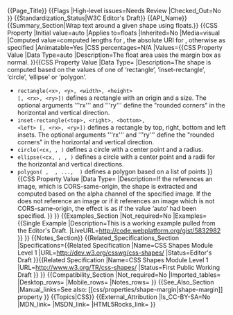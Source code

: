 {{Page_Title}}
{{Flags
|High-level issues=Needs Review
|Checked_Out=No
}}
{{Standardization_Status|W3C Editor's Draft}}
{{API_Name}}
{{Summary_Section|Wrap text around a given shape using floats.}}
{{CSS Property
|Initial value=auto
|Applies to=floats
|Inherited=No
|Media=visual
|Computed value=computed lengths for <basic-shape>, the absolute URI for <uri>, otherwise as specified
|Animatable=Yes
|CSS percentages=N/A
|Values={{CSS Property Value
|Data Type=auto
|Description=The float area uses the margin box as normal.
}}{{CSS Property Value
|Data Type=<basic-shape>
|Description=The shape is computed based on the values of one of ‘rectangle’, ‘inset-rectangle’, ‘circle’, ‘ellipse’ or ‘polygon’.

* <code>rectangle(&lt;x&gt;, &lt;y&gt;, &lt;width&gt;, &lt;height&gt; [, &lt;rx&gt;, &lt;ry&gt;])</code> defines a rectangle with an origin and a size. The optional arguments '''rx''' and '''ry''' define the "rounded corners" in the horizontal and vertical direction.
* <code>inset-rectangle(&lt;top&gt;, &lt;right&gt;, &lt;bottom&gt;, &lt;left&gt; [, &lt;rx&gt;, &lt;ry&gt;])</code> defines a rectangle by top, right, bottom and left insets. The optional arguments '''rx''' and '''ry''' define the "rounded corners" in the horizontal and vertical direction.
* <code>circle(<cx, <cy>, <r>)</code> defines a circle with a center point and a radius.
* <code>ellipse(<cx, <cy>, <rx>, <ry>)</code> defines a circle with a center point and a radii for the horizontal and vertical directions.
* <code>polygon(<x1> <y1>, <x2> <y2>, ..., <xn> <yn>)</code> defines a polygon based on a list of points
}}{{CSS Property Value
|Data Type=<uri>
|Description=If the <uri> references an image, which is CORS-same-origin, the shape is extracted and computed based on the alpha channel of the specified image. If the <uri> does not reference an image or if it references an image which is not CORS-same-origin, the effect is as if the value ‘auto’ had been specified.
}}
}}
{{Examples_Section
|Not_required=No
|Examples={{Single Example
|Description=This is a working example pulled from the Editor's Draft.
|LiveURL=http://code.webplatform.org/gist/5832982
}}
}}
{{Notes_Section}}
{{Related_Specifications_Section
|Specifications={{Related Specification
|Name=CSS Shapes Module Level 1
|URL=http://dev.w3.org/csswg/css-shapes/
|Status=Editor's Draft
}}{{Related Specification
|Name=CSS Shapes Module Level 1
|URL=http://www.w3.org/TR/css-shapes/
|Status=First Public Working Draft
}}
}}
{{Compatibility_Section
|Not_required=No
|Imported_tables=
|Desktop_rows=
|Mobile_rows=
|Notes_rows=
}}
{{See_Also_Section
|Manual_links=See also: [[css/properties/shape-margin|shape-margin]] property
}}
{{Topics|CSS}}
{{External_Attribution
|Is_CC-BY-SA=No
|MDN_link=
|MSDN_link=
|HTML5Rocks_link=
}}